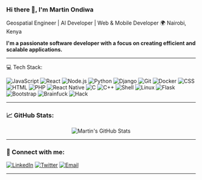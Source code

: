 ### Hi there 👋, I'm Martin Ondiwa

Geospatial Engineer | AI Developer | Web & Mobile Developer
🌍 Nairobi, Kenya

**I'm a passionate software developer with a focus on creating efficient and scalable applications.**

---

💻 Tech Stack:

![JavaScript](https://img.shields.io/badge/-JavaScript-333333?style=for-the-badge&logo=javascript&logoWidth=40&logoHeight=40)
![React](https://img.shields.io/badge/-React-333333?style=for-the-badge&logo=react&logoWidth=40&logoHeight=40)
![Node.js](https://img.shields.io/badge/-Node.js-333333?style=for-the-badge&logo=node.js&logoWidth=40&logoHeight=40)
![Python](https://img.shields.io/badge/-Python-333333?style=for-the-badge&logo=python&logoWidth=40&logoHeight=40)
![Django](https://img.shields.io/badge/-Django-333333?style=for-the-badge&logo=django&logoWidth=40&logoHeight=40)
![Git](https://img.shields.io/badge/-Git-333333?style=for-the-badge&logo=git&logoWidth=40&logoHeight=40)
![Docker](https://img.shields.io/badge/-Docker-333333?style=for-the-badge&logo=docker&logoWidth=40&logoHeight=40)
![CSS](https://img.shields.io/badge/-CSS-333333?style=for-the-badge&logo=css3&logoWidth=40&logoHeight=40)
![HTML](https://img.shields.io/badge/-HTML-333333?style=for-the-badge&logo=html5&logoWidth=40&logoHeight=40)
![PHP](https://img.shields.io/badge/-PHP-333333?style=for-the-badge&logo=php&logoWidth=40&logoHeight=40)
![React Native](https://img.shields.io/badge/-React%20Native-333333?style=for-the-badge&logo=react&logoWidth=40&logoHeight=40)
![C](https://img.shields.io/badge/-C-333333?style=for-the-badge&logo=c&logoWidth=40&logoHeight=40)
![C++](https://img.shields.io/badge/-C++-333333?style=for-the-badge&logo=cplusplus&logoWidth=40&logoHeight=40)
![Shell](https://img.shields.io/badge/-Shell-333333?style=for-the-badge&logo=gnu-bash&logoWidth=40&logoHeight=40)
![Linux](https://img.shields.io/badge/-Linux-333333?style=for-the-badge&logo=linux&logoWidth=40&logoHeight=40)
![Flask](https://img.shields.io/badge/-Flask-333333?style=for-the-badge&logo=flask&logoWidth=40&logoHeight=40)
![Bootstrap](https://img.shields.io/badge/-Bootstrap-333333?style=for-the-badge&logo=bootstrap&logoWidth=40&logoHeight=40)
![Brainfuck](https://img.shields.io/badge/-Brainfuck-333333?style=for-the-badge&logo=brainfuck&logoWidth=40&logoHeight=40)
![Hack](https://img.shields.io/badge/-Hack-333333?style=for-the-badge&logo=hack&logoWidth=40&logoHeight=40)

---

### 📈 GitHub Stats:

<p align="center">
  <img src="https://github-readme-stats.vercel.app/api?username=martinondiwa&show_icons=true&theme=radical&border_radius=50" alt="Martin's GitHub Stats" />
</p>

---

### 🔗 Connect with me:

[![LinkedIn](https://img.shields.io/badge/-LinkedIn-0077B5?style=for-the-badge&logo=linkedin&logoWidth=40&logoHeight=40)](https://linkedin.com/in/yourprofile)
[![Twitter](https://img.shields.io/badge/-Twitter-1DA1F2?style=for-the-badge&logo=twitter&logoWidth=40&logoHeight=40&logoColor=white)](https://twitter.com/yourprofile)
[![Email](https://img.shields.io/badge/-Email-D14836?style=for-the-badge&logo=gmail&logoWidth=40&logoHeight=40&logoColor=white)](mailto:youremail@example.com)

---
